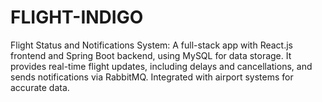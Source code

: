 # FLIGHT-INDIGO
 Flight Status and Notifications System: A full-stack app with React.js frontend and Spring Boot backend, using MySQL for data storage. It provides real-time flight updates, including delays and cancellations, and sends notifications via RabbitMQ. Integrated with airport systems for accurate data.
